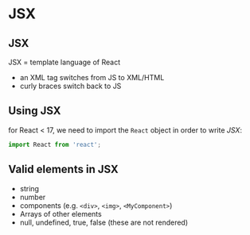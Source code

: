 # JSX

## JSX

JSX = template language of React

- an XML tag switches from JS to XML/HTML
- curly braces switch back to JS

## Using JSX

for React < 17, we need to import the `React` object in order to write _JSX_:

```js
import React from 'react';
```

## Valid elements in JSX

- string
- number
- components (e.g. `<div>`, `<img>`, `<MyComponent>`)
- Arrays of other elements
- null, undefined, true, false (these are not rendered)
